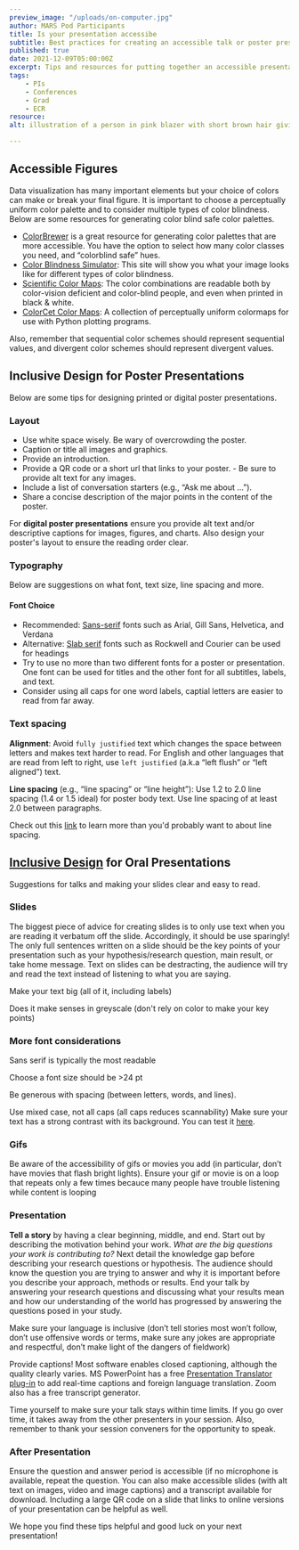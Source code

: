 ```yaml
---
preview_image: "/uploads/on-computer.jpg"
author: MARS Pod Participants
title: Is your presentation accessibe
subtitle: Best practices for creating an accessible talk or poster presentation
published: true
date: 2021-12-09T05:00:00Z
excerpt: Tips and resources for putting together an accessible presentation.
tags: 
    - PIs
    - Conferences
    - Grad
    - ECR
resource: 
alt: illustration of a person in pink blazer with short brown hair giving a presentation with large slide that has several graphs in the background.

---
```


## Accessible Figures

Data visualization has many important elements but your choice of colors can make or break your final figure. It is important to choose a perceptually uniform color palette and to consider multiple types of color blindness. Below are some resources for generating color blind safe color palettes.

- [ColorBrewer](https://colorbrewer2.org/) is a great resource for generating color palettes that are more accessible. You have the option to select how many color classes you need, and “colorblind safe” hues.
- [Color Blindness Simulator](https://www.color-blindness.com/coblis-color-blindness-simulator/): This site will show you what your image looks like for different types of color blindness.
- [Scientific Color Maps](https://www.fabiocrameri.ch/colourmaps/): The color combinations are readable both by color-vision deficient and color-blind people, and even when printed in black & white.
- [ColorCet Color Maps](https://github.com/holoviz/colorcet): A collection of perceptually uniform colormaps for use with Python plotting programs.

Also, remember that sequential color schemes should represent sequential values, and divergent color schemes should represent divergent values.  

## Inclusive Design for Poster Presentations

Below are some tips for designing printed or digital poster presentations.

### Layout

- Use white space wisely. Be wary of overcrowding the poster.
- Caption or title all images and graphics.
- Provide an introduction.
- Provide a QR code or a short url that links to your poster. - Be sure to provide alt text for any images.
- Include a list of conversation starters (e.g., “Ask me about …”).
- Share a concise description of the major points in the content of the poster.
  
For **digital poster presentations** ensure you provide alt text and/or descriptive captions for images, figures, and charts. Also design your poster's layout to ensure the reading order clear.

### Typography

Below are suggestions on what font, text size, line spacing and more.


#### Font Choice

- Recommended: [Sans-serif](https://en.wikipedia.org/wiki/Sans-serif) fonts such as Arial, Gill Sans, Helvetica, and Verdana
- Alternative: [Slab serif](https://en.wikipedia.org/wiki/Slab_serif) fonts such as Rockwell and Courier can be used for headings
- Try to use no more than two different fonts for a poster or presentation. One font can be used for titles and the other font for all subtitles, labels, and text.
- Consider using all caps for one word labels, captial letters are easier to read from far away.



### Text spacing

**Alignment**: Avoid `fully justified` text which changes the space between letters and makes text harder to read. For English and other languages that are read from left to right, use `left justified` (a.k.a “left flush” or “left aligned”) text.

**Line spacing** (e.g., “line spacing” or “line height”): Use 1.2 to 2.0 line spacing (1.4 or 1.5 ideal) for poster body text. Use line spacing of at least 2.0 between paragraphs.

Check out this [link](https://medium.com/@mattsamberg/line-spacing-explained-9aecda41f48d) to learn more than you'd probably want to about line spacing.

## [Inclusive Design](https://www.smashingmagazine.com/2018/11/inclusive-design-accessible-presentations/) for Oral Presentations

Suggestions for talks and making your slides clear and easy to read.

### Slides

The biggest piece of advice for creating slides is to only use text when you are reading it verbatum off the slide. Accordingly, it should be use sparingly! The only full sentences written on a slide should be the key points of your presentation such as your hypothesis/research question, main result, or take home message. Text on slides can be destracting, the audience will try and read the text instead of listening to what you are saying.

Make your text big (all of it, including labels)

Does it make senses in greyscale (don't rely on color to make your key points)

### More font considerations

Sans serif is typically the most readable

Choose a font size should be  >24 pt

Be generous with spacing (between letters, words, and lines).

Use mixed case, not all caps (all caps reduces scannability)
Make sure your text has a strong contrast with its background. You can test it [here](https://contrast-ratio.com/#).

### Gifs

Be aware of the accessibility of gifs or movies you add (in particular, don’t have movies that flash bright lights). Ensure your gif or movie is on a loop that repeats only a few times becauce many people have trouble listening while content is looping

### Presentation

**Tell a story** by having a clear beginning, middle, and end. Start out by describing the motivation behind your work. *What are the big questions your work is contributing to?* Next detail the knowledge gap before describing your research questions or hypothesis. The audience should know the question you are trying to answer and why it is important before you describe your approach, methods or results. End your talk by answering your research questions and discussing what your results mean and how our understanding of the world has progressed by answering the questions posed in your study.

Make sure your language is inclusive (don’t tell stories most won’t follow, don’t use offensive words or terms, make sure any jokes are appropriate and respectful, don’t make light of the dangers of fieldwork)

Provide captions! Most software enables closed captioning, although the quality clearly varies. MS PowerPoint has a free [Presentation Translator plug-in](https://translator.microsoft.com/help/presentation-translator/) to add real-time captions and foreign language translation. Zoom also has a free transcript generator.

Time yourself to make sure your talk stays within time limits. If you go over time, it takes away from the other presenters in your session. Also, remember to thank your session conveners for the opportunity to speak.

### After Presentation

Ensure the question and answer period is accessible (if no microphone is available, repeat the question. You can also make accessible slides (with alt text on images, video and image captions) and a transcript available for download. Including a large QR code on a slide that links to online versions of your presentation can be helpful as well.

We hope you find these tips helpful and good luck on your next presentation!
